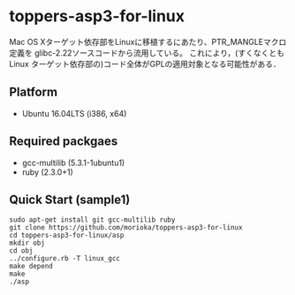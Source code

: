 # toppers-asp3-for-linux

Mac OS Xターゲット依存部をLinuxに移植するにあたり、PTR_MANGLEマクロ定義を
glibc-2.22ソースコードから流用している。 これにより，(すくなくともLinux
ターゲット依存部の)コード全体がGPLの適用対象となる可能性がある．

## Platform

* Ubuntu 16.04LTS (i386, x64)

## Required packgaes

* gcc-multilib (5.3.1-1ubuntu1)
* ruby (2.3.0+1)

## Quick Start (sample1)
    sudo apt-get install git gcc-multilib ruby
    git clone https://github.com/morioka/toppers-asp3-for-linux
    cd toppers-asp3-for-linux/asp
    mkdir obj
    cd obj
    ../configure.rb -T linux_gcc
    make depend
    make
    ./asp

